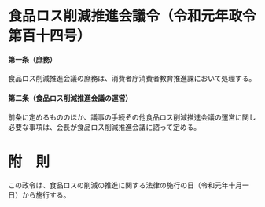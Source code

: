 # 食品ロス削減推進会議令（令和元年政令第百十四号）
#### 第一条（庶務）
食品ロス削減推進会議の庶務は、消費者庁消費者教育推進課において処理する。
#### 第二条（食品ロス削減推進会議の運営）
前条に定めるもののほか、議事の手続その他食品ロス削減推進会議の運営に関し必要な事項は、会長が食品ロス削減推進会議に諮って定める。
# 附　則
この政令は、食品ロスの削減の推進に関する法律の施行の日（令和元年十月一日）から施行する。
